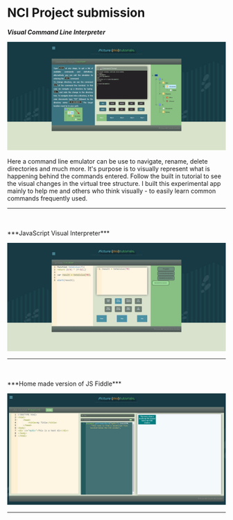 # NCI Project submission

***Visual Command Line Interpreter***


![alt tag](https://github.com/Cuanshay/picturethis/blob/gh-pages/emulator.jpg?raw=true)

Here a command line emulator can be use to navigate, rename, delete directories and much more. It's purpose is to visually represent what is happening behind the commands entered. Follow the built in tutorial to see the visual changes in the virtual tree structure.
I built this experimental app mainly to help me and others who think visually - to easily learn common commands frequently used.
<hr>
<br><br>
***JavaScript Visual Interpreter***


![alt tag](https://github.com/Cuanshay/picturethis/blob/gh-pages/Visual_JavaScript_Emulator.jpg?raw=true)
<hr>
<br><br>
***Home made version of JS Fiddle***


![alt tag](https://github.com/Cuanshay/picturethis/blob/gh-pages/Home-made_JS_Fiddle.jpg?raw=true)
<hr>
<br><br>
